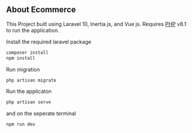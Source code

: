 
## About Ecommerce
  
This Project built using Laravel 10, Inertia js, and Vue js.
Requires [PHP](https://www.php.net/releases/8.1/en.php) v8.1 to run the application.

Install the required laravel package
```sh
composer install
npm install
```

Run migration
```sh
php artisan migrate
```
Run the applicaton
```sh
php artisan serve
```
and on the seperate terminal
```sh
npm run dev
```